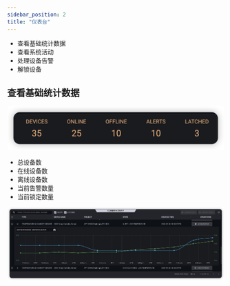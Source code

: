 ```yaml
---
sidebar_position: 2
title: "仪表台"
---
```


* 查看基础统计数据
* 查看系统活动
* 处理设备告警
* 解锁设备

## 查看基础统计数据

![Dashboard Statistics](./img/dashboard-statistics.png)

* 总设备数
* 在线设备数
* 离线设备数
* 当前告警数量
* 当前锁定数量

![Dashboard Activity Current](./img/dashboard-activity-current.png)